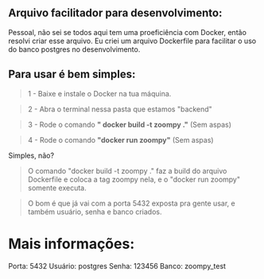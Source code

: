 ## Arquivo facilitador para desenvolvimento:

Pessoal, não sei se todos aqui tem uma proeficiência com Docker, então resolvi criar esse arquivo.
Eu criei um arquivo Dockerfile para facilitar o uso do banco postgres no desenvolvimento.

## Para usar é bem simples:

> 1 - Baixe e instale o Docker na tua máquina.

> 2 - Abra o terminal nessa pasta que estamos "backend"

> 3 - Rode o comando **" docker build -t zoompy ."** (Sem aspas)

> 4 - Rode o comando **"docker run zoompy"** (Sem aspas)

Simples, não?

> O comando "docker build -t zoompy ." faz a build do arquivo Dockerfile e coloca a tag zoompy nela, e o "docker run zoompy" somente executa.

> O bom é que já vai com a porta 5432 exposta pra gente usar, e também usuário, senha e banco criados.

# Mais informações:

Porta: 5432
Usuário: postgres
Senha: 123456
Banco: zoompy_test
